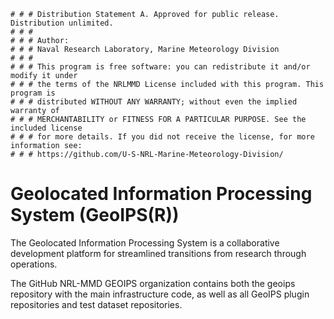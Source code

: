     # # # Distribution Statement A. Approved for public release. Distribution unlimited.
    # # #
    # # # Author:
    # # # Naval Research Laboratory, Marine Meteorology Division
    # # #
    # # # This program is free software: you can redistribute it and/or modify it under
    # # # the terms of the NRLMMD License included with this program. This program is
    # # # distributed WITHOUT ANY WARRANTY; without even the implied warranty of
    # # # MERCHANTABILITY or FITNESS FOR A PARTICULAR PURPOSE. See the included license
    # # # for more details. If you did not receive the license, for more information see:
    # # # https://github.com/U-S-NRL-Marine-Meteorology-Division/

# Geolocated Information Processing System (GeoIPS(R))

The Geolocated Information Processing System is a collaborative development platform for streamlined transitions
from research through operations.

The GitHub NRL-MMD GEOIPS organization contains both the geoips repository with the
main infrastructure code, as well as all GeoIPS plugin repositories and test dataset repositories.
